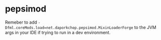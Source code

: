 # pepsimod

Remeber to add `-Dfml.coreMods.load=net.daporkchop.pepsimod.MixinLoaderForge` to the JVM args in your IDE if trying to run in a dev environment.